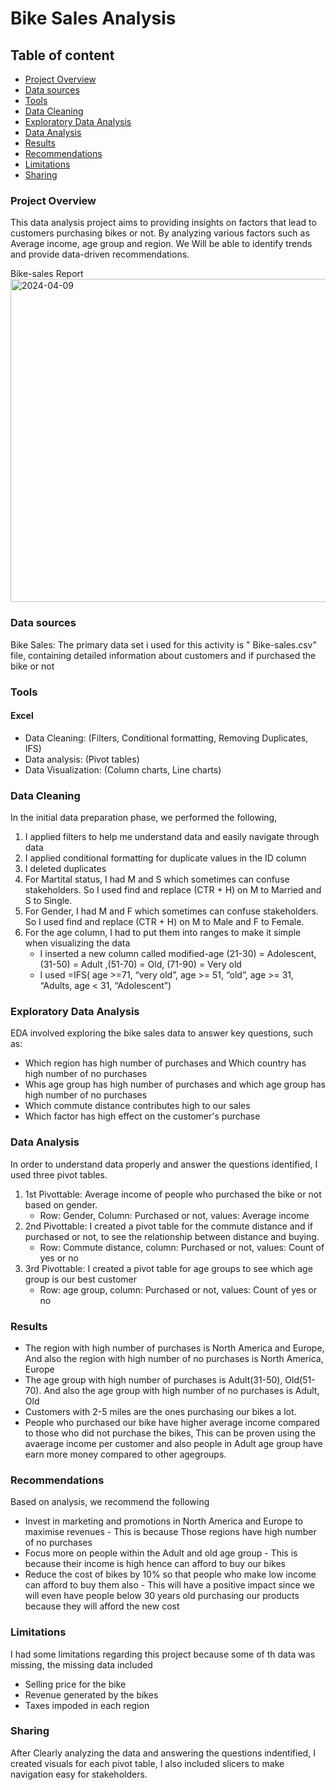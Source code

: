 
# Bike Sales Analysis

## Table of content
 - [Project Overview](#project-overview)
 - [Data sources](#data-sources)
 - [Tools](#tools)
 - [Data Cleaning](#data-cleaning)
 - [Exploratory Data Analysis](#exploratory-data-analysis)
 - [Data Analysis](#data-analysis)
 - [Results](#results)
 - [Recommendations](#recommendations)
 - [Limitations](#limitations)
 - [Sharing](#sharing)
### Project Overview

 This data analysis project aims to providing insights on factors that lead to customers purchasing bikes or not. By analyzing various factors such as Average income, age group and region. We Will be able to identify trends and provide data-driven recommendations.

Bike-sales Report
<img width="517" alt="2024-04-09" src="https://github.com/NtwariMike/Bike-sales-Analysis-excel-project-/assets/150134943/b830b991-9a3b-4994-bdf4-b282dfdd1c3e">

 ### Data sources

Bike Sales: The primary data set i used for this activity is " Bike-sales.csv" file, containing detailed information about customers and if purchased the bike or not

### Tools
#### Excel
- Data Cleaning: (Filters, Conditional formatting, Removing Duplicates, IFS)
- Data analysis: (Pivot tables)
- Data Visualization: (Column charts, Line charts)

### Data Cleaning

In the initial data preparation phase, we performed the following,
1. I applied filters to help me understand data and easily navigate through data
2. I applied conditional formatting for duplicate values in the ID column
3. I deleted duplicates
4. For Martital status, I had M and S which sometimes can confuse stakeholders. So I used find and replace (CTR + H) on M to Married and S to Single.
5. For Gender, I had M and F which sometimes can confuse stakeholders. So I used find and replace (CTR + H) on M to Male and F to Female.
6. For the age column, I had to put them into ranges to make it simple when visualizing the data 
     - I inserted a new column called modified-age (21-30) = Adolescent, (31-50) = Adult ,(51-70) = Old, (71-90) = Very old
     - I used =IFS( age >=71, “very old”, age >= 51, “old”, age >= 31, “Adults, age < 31, “Adolescent”)

### Exploratory Data Analysis

EDA involved exploring the bike sales data to answer key questions, such as:
- Which region has high number of purchases and Which country has high number of no purchases
- Whis age group has high number of purchases and which age group has high number of no purchases
- Which commute distance contributes high to our sales
- Which factor has high effect on the customer's purchase

### Data Analysis

In order to understand data properly and answer the questions identified, I used three pivot tables.
1. 1st Pivottable: Average income of people who purchased the bike or not based on gender.
   - Row: Gender, Column: Purchased or not, values: Average income
2. 2nd Pivottable: I created a pivot table for the commute distance and if purchased or not, to see the relationship between distance and buying.
   - Row: Commute distance, column: Purchased or not, values: Count of yes or no
4. 3rd Pivottable: I created a pivot table for age groups to see which age group is our best customer
   - Row: age group, column: Purchased or not, values: Count of yes or no


### Results

- The region with high number of purchases is North America and Europe, And also the region with high number of no purchases is  North America, Europe
- The age group with high number of purchases is Adult(31-50), Old(51-70). And also the age group with high number of no purchases is Adult, Old
- Customers with 2-5 miles are the ones purchasing our bikes a lot.
- People who purchased our bike have higher average income compared to those who did not purchase the bikes, This can be proven using the avaerage income per customer and also people in Adult age group have earn more money compared to other agegroups.

### Recommendations

Based on analysis, we recommend the following
- Invest in marketing and promotions in North America and Europe to maximise revenues - This is because Those regions have high number of no purchases
- Focus more on people within the Adult and old age group - This is because their income is high hence can afford to buy our bikes
- Reduce the cost of bikes by 10% so that people who make low income can afford to buy them also - This will have a positive impact since we will even have people below 30 years old purchasing our products because they will afford the new cost


### Limitations

I had some limitations regarding this project because some of th data was missing, the missing data included
- Selling price for the bike
- Revenue generated by the bikes
- Taxes impoded in each region


### Sharing

After Clearly analyzing the data and answering the questions indentified, I created visuals for each pivot table, I also included slicers to make navigation easy for stakeholders.
